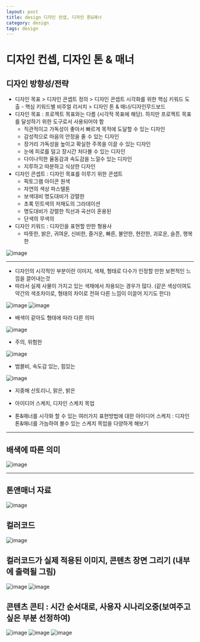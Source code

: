 ```yaml
---
layout: post
title: design 디자인 컨셉, 디자인 톤&매너
category: design
tags: design
---
```


# 디자인 컨셉, 디자인 톤 & 매너
## 디자인 방향성/전략
* 디자인 목표 > 디자인 콘셉트 정의 > 디자인 콘셉트 시각화를 위한 핵심 키워드 도출 - 핵심 키워드별 비주얼 리서치 > 디자인 톤 & 매너/디자인무드보드
* 디자인 목표 : 프로젝트 목표와는 다름 (시각적 목표에 해당). 하지만 프로젝트 목표를 달성하기 위한 도구로서 사용되어야 함
    * 직관적이고 가독성이 좋아서 빠르게 목적에 도달할 수 있는 디자인
    * 감성적으로 마음의 안정을 줄 수 있는 디자인
    * 장거리 가독성을 높이고 확실한 주목을 이끌 수 있는 디자인
    * 눈에 피로를 덜고 장시간 처다볼 수 있는 디자인
    * 다이나믹한 율동감과 속도감을 느낄수 있는 디자인
    * 지루하고 따분하고 식상한 디자인
* 디자인 콘셉트 : 디자인 목표를 이루기 위한 콘셉트
    * 픽토그램 아이콘 원색
    * 자연의 색상 파스텔톤
    * 보색대비 명도대비가 강렬한
    * 초록 민트색의 저채도의 그라데이션
    * 명도대비가 강렬한 직선과 곡선이 혼용된
    * 단색의 무색의
* 디자인 키워드 : 디자인을 표현할 만한 형용사
    * 따뜻한, 밝은, 귀여운, 신비한, 즐거운, 빠른, 불안한, 현란한, 괴로운, 슬픈, 행복한

![image](https://github.com/gunug/gunug.github.io/assets/52345276/13241c75-0e71-4d2d-8f67-d1f72c5f559f)


---

* 디자인의 시각적인 부분이란 이미지, 색채, 형태로 다수가 인정할 만한 보편적인 느낌을 끌어내는것
* 따라서 실제 사물이 가지고 있는 색채에서 차용되는 경우가 많다. (같은 색상이여도 약간의 색조차이로, 형태의 차이로 전혀 다른 느낌이 이끌어 지기도 한다)

![image](https://github.com/gunug/gunug.github.io/assets/52345276/119474a0-c64d-46db-9fef-c2e21b8d9617)
![image](https://github.com/gunug/gunug.github.io/assets/52345276/ae6d6f0d-ceab-4fd0-8993-90ca7bc9704e)
* 배색이 같아도 형태에 따라 다른 의미

![image](https://github.com/gunug/gunug.github.io/assets/52345276/ad642d77-4489-4e7f-8760-8225651b013e)
* 주의, 위험한

![image](https://github.com/gunug/gunug.github.io/assets/52345276/1c02d790-d584-4d72-a71a-923dddf4566c)
* 범블비, 속도감 있는, 힘있는

![image](https://github.com/gunug/gunug.github.io/assets/52345276/d1d63e86-a357-4794-8acd-4d50412c1a11)
* 지중해 산토리니, 맑은, 밝은

* 아이디어 스케치, 디자인 스케치 목업
* 톤&매너를 시각화 할 수 있는 여러가지 표현방법에 대한 아이디어 스케치 : 디자인 톤&매너를 가늠하여 볼수 있는 스케치 목업을 다양하게 해보기

---

## 배색에 따른 의미
![image](https://github.com/gunug/gunug.github.io/assets/52345276/5abd5243-fb6e-40fd-a0ee-8506a192eefa)

---

## 톤앤매너 자료
![image](https://github.com/gunug/gunug.github.io/assets/52345276/bf7141cc-1479-4db2-8c49-c86287b89499)


## 컬러코드
![image](https://github.com/gunug/gunug.github.io/assets/52345276/2a798471-9e50-4667-8e82-a066e372d5a9)


## 컬러코드가 실제 적용된 이미지, 콘텐츠 장면 그리기 (내부에 출력될 그림)
![image](https://github.com/gunug/gunug.github.io/assets/52345276/59e5bb70-40ad-4361-bd8f-981947f37ecc)
![image](https://github.com/gunug/gunug.github.io/assets/52345276/3da4c737-612f-4bd5-9600-ab0a034f5a73)

## 콘텐츠 콘티 : 시간 순서대로, 사용자 시나리오중(보여주고 싶은 부분 선정하여)
![image](https://github.com/gunug/gunug.github.io/assets/52345276/1bd1426b-ae92-411e-88ac-2d7b9c1a7c80)
![image](https://github.com/gunug/gunug.github.io/assets/52345276/2c0b14d1-ae80-4c00-8b44-d1d04be60f81)
![image](https://github.com/gunug/gunug.github.io/assets/52345276/540c3943-ec15-4103-85fe-0f9d82be0b58)

